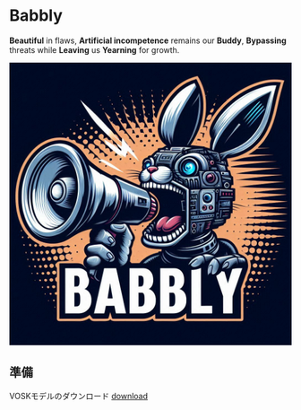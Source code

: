 # Babbly

**Beautiful** in flaws, **Artificial incompetence** remains our **Buddy**, **Bypassing** threats while **Leaving** us **Yearning** for growth.

![Babbly logo](images/Babbly_logo.JPG)

## 準備

VOSKモデルのダウンロード
[download](https://alphacephei.com/vosk/models/vosk-model-ja-0.22.zip)  
